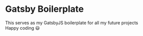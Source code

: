 # Gatsby Boilerplate

This serves as my GatsbyJS boilerplate for all my future projects  
Happy coding 😃
